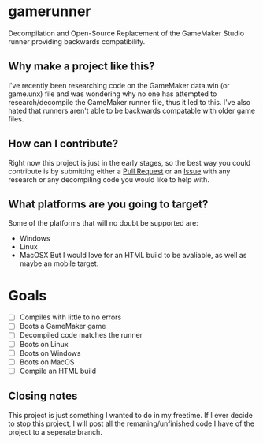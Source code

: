 # gamerunner
Decompilation and Open-Source Replacement of the GameMaker Studio runner providing backwards compatibility.

## Why make a project like this?
I've recently been researching code on the GameMaker data.win (or game.unx) file and was wondering why no one has attempted to research/decompile the GameMaker runner file, thus it led to this. I've also hated that runners aren't able to be backwards compatable with older game files.

## How can I contribute?
Right now this project is just in the early stages, so the best way you could contribute is by submitting either a [Pull Request](https://github.com/nathanielswayze/gamerunner/pulls) or an [Issue](https://github.com/nathanielswayze/gamerunner/issues) with any research or any decompiling code you would like to help with.

## What platforms are you going to target?
Some of the platforms that will no doubt be supported are:
- Windows
- Linux
- MacOSX
But I would love for an HTML build to be avaliable, as well as maybe an mobile target.

# Goals
- [ ] Compiles with little to no errors
- [ ] Boots a GameMaker game
- [ ] Decompiled code matches the runner
- [ ] Boots on Linux
- [ ] Boots on Windows
- [ ] Boots on MacOS
- [ ] Compile an HTML build

## Closing notes
This project is just something I wanted to do in my freetime. If I ever decide to stop this project, I will post all the remaning/unfinished code I have of the project to a seperate branch.
